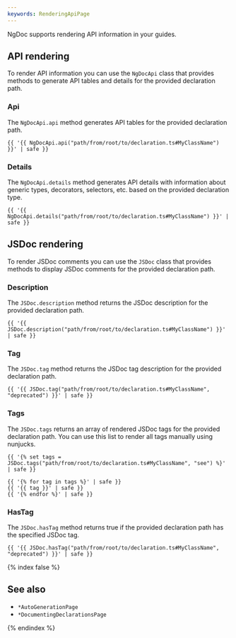 ```yaml
---
keywords: RenderingApiPage
---
```


NgDoc supports rendering API information in your guides.

## API rendering

To render API information you can use the `NgDocApi` class that provides methods to generate
API tables and details for the provided declaration path.

### Api

The `NgDocApi.api` method generates API tables for the provided declaration path.

```twig name="index.md"
{{ '{{ NgDocApi.api("path/from/root/to/declaration.ts#MyClassName") }}' | safe }}
```

### Details

The `NgDocApi.details` method generates API details with information about generic types, decorators,
selectors, etc. based on the provided declaration type.

```twig name="index.md"
{{ '{{ NgDocApi.details("path/from/root/to/declaration.ts#MyClassName") }}' | safe }}
```

## JSDoc rendering

To render JSDoc comments you can use the `JSDoc` class that provides methods to display JSDoc comments
for the provided declaration path.

### Description

The `JSDoc.description` method returns the JSDoc description for the provided declaration path.

```twig name="index.md"
{{ '{{ JSDoc.description("path/from/root/to/declaration.ts#MyClassName") }}' | safe }}
```

### Tag

The `JSDoc.tag` method returns the JSDoc tag description for the provided declaration path.

```twig name="index.md"
{{ '{{ JSDoc.tag("path/from/root/to/declaration.ts#MyClassName", "deprecated") }}' | safe }}
```

### Tags

The `JSDoc.tags` returns an array of rendered JSDoc tags for the provided declaration path.
You can use this list to render all tags manually using nunjucks.

```twig name="index.md"
{{ '{% set tags = JSDoc.tags("path/from/root/to/declaration.ts#MyClassName", "see") %}' | safe }}

{{ '{% for tag in tags %}' | safe }}
{{ '{{ tag }}' | safe }}
{{ '{% endfor %}' | safe }}
```

### HasTag

The `JSDoc.hasTag` method returns true if the provided declaration path has the specified JSDoc tag.

```twig name="index.md"
{{ '{{ JSDoc.hasTag("path/from/root/to/declaration.ts#MyClassName", "deprecated") }}' | safe }}
```

{% index false %}

## See also

- `*AutoGenerationPage`
- `*DocumentingDeclarationsPage`

{% endindex %}
